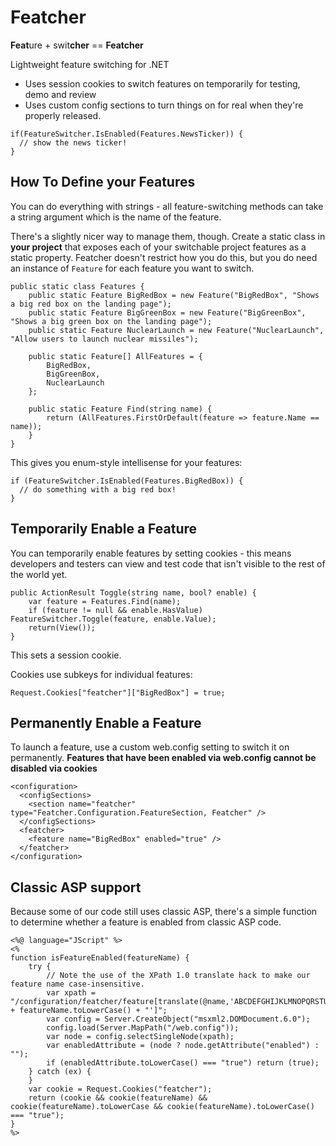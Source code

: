 Featcher
========

**Feat**ure + swit**cher** == **Featcher**


Lightweight feature switching for .NET

* Uses session cookies to switch features on temporarily for testing, demo and review
* Uses custom config sections to turn things on for real when they're properly released.

```
if(FeatureSwitcher.IsEnabled(Features.NewsTicker)) {
  // show the news ticker!
}
```

How To Define your Features
---------------------------

You can do everything with strings - all feature-switching methods can take a string argument which is the name of the feature.

There's a slightly nicer way to manage them, though. Create a static class in **your project** that exposes each of your switchable project features as a static property. Featcher doesn't restrict how you do this, but you do need an instance of `Feature` for each feature you want to switch.

    public static class Features {
        public static Feature BigRedBox = new Feature("BigRedBox", "Shows a big red box on the landing page");
        public static Feature BigGreenBox = new Feature("BigGreenBox", "Shows a big green box on the landing page");
        public static Feature NuclearLaunch = new Feature("NuclearLaunch", "Allow users to launch nuclear missiles");

        public static Feature[] AllFeatures = {
            BigRedBox,
            BigGreenBox,
            NuclearLaunch
        };

        public static Feature Find(string name) {
            return (AllFeatures.FirstOrDefault(feature => feature.Name == name));
        }
    }

This gives you enum-style intellisense for your features:

    if (FeatureSwitcher.IsEnabled(Features.BigRedBox)) {
      // do something with a big red box!
    }

Temporarily Enable a Feature
----------------------------

You can temporarily enable features by setting cookies - this means developers and testers can view and test code that isn't visible to the rest of the world yet.

    public ActionResult Toggle(string name, bool? enable) {
        var feature = Features.Find(name);
        if (feature != null && enable.HasValue) FeatureSwitcher.Toggle(feature, enable.Value);
		return(View());
    }

This sets a session cookie.

Cookies use subkeys for individual features:

    Request.Cookies["featcher"]["BigRedBox"] = true;

Permanently Enable a Feature
----------------------------

To launch a feature, use a custom web.config setting to switch it on permanently. **Features that have been enabled via web.config cannot be disabled via cookies**

    <configuration>
      <configSections>
        <section name="featcher" type="Featcher.Configuration.FeatureSection, Featcher" />
      </configSections>
      <featcher>
        <feature name="BigRedBox" enabled="true" />
      </featcher>
    </configuration>

Classic ASP support
-------------------

Because some of our code still uses classic ASP, there's a simple function to determine whether a feature is enabled from classic ASP code.

    <%@ language="JScript" %>
    <%
    function isFeatureEnabled(featureName) {
        try {
            // Note the use of the XPath 1.0 translate hack to make our feature name case-insensitive.
            var xpath = "/configuration/featcher/feature[translate(@name,'ABCDEFGHIJKLMNOPQRSTUVWXYZ','abcdefghijklmnopqrstuvwxyz')='" + featureName.toLowerCase() + "']";
            var config = Server.CreateObject("msxml2.DOMDocument.6.0");
            config.load(Server.MapPath("/web.config"));
            var node = config.selectSingleNode(xpath);
            var enabledAttribute = (node ? node.getAttribute("enabled") : "");
            if (enabledAttribute.toLowerCase() === "true") return (true);
        } catch (ex) {
        }
        var cookie = Request.Cookies("featcher");
        return (cookie && cookie(featureName) && cookie(featureName).toLowerCase && cookie(featureName).toLowerCase() === "true");
    }
    %>







